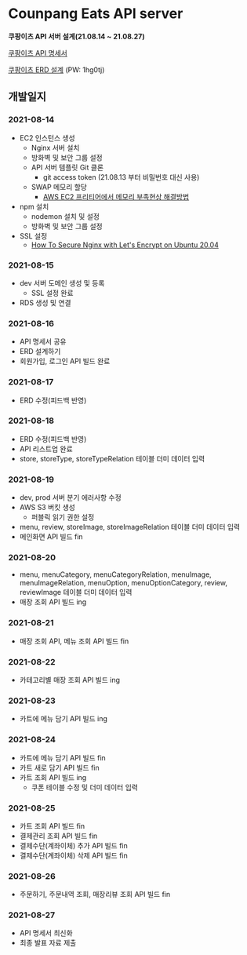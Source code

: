 # Counpang Eats API server

**쿠팡이츠 API 서버 설계(21.08.14 ~ 21.08.27)**

[쿠팡이츠 API 명세서](https://docs.google.com/spreadsheets/d/10rweviPboyHs9YBqAhjhbYWCdO2VhGejhtV1mAKaTig/edit?usp=sharing)

[쿠팡이츠 ERD 설계](https://aquerytool.com/aquerymain/index/?rurl=3dcbccc4-495e-44a4-88a6-ed082c5a268d&) (PW: 1hg0tj)


## 개발일지

### 2021-08-14

- EC2 인스턴스 생성
    - Nginx 서버 설치
    - 방화벽 및 보안 그룹 설정
    - API 서버 템플릿 Git 클론
        - git access token (21.08.13 부터 비밀번호 대신 사용)
    - SWAP 메모리 할당
        - [AWS EC2 프리티어에서 메모리 부족현상 해결방법](https://sundries-in-myidea.tistory.com/102)
- npm 설치
    - nodemon 설치 및 설정
    - 방화벽 및 보안 그룹 설정
- SSL 설정
    - [How To Secure Nginx with Let's Encrypt on Ubuntu 20.04](https://www.digitalocean.com/community/tutorials/how-to-secure-nginx-with-let-s-encrypt-on-ubuntu-20-04)

### 2021-08-15

- dev 서버 도메인 생성 및 등록
    - SSL 설정 완료
- RDS 생성 및 연결

### 2021-08-16

- API 명세서 공유
- ERD 설계하기
- 회원가입, 로그인 API 빌드 완료

### 2021-08-17

- ERD 수정(피드백 반영)

### 2021-08-18

- ERD 수정(피드백 반영)
- API 리스트업 완료
- store, storeType, storeTypeRelation 테이블 더미 데이터 입력

### 2021-08-19

- dev, prod 서버 분기 에러사항 수정
- AWS S3 버킷 생성
    - 퍼블릭 읽기 권한 설정
- menu, review, storeImage, storeImageRelation 테이블 더미 데이터 입력
- 메인화면 API 빌드 fin

### 2021-08-20

- menu, menuCategory, menuCategoryRelation, menuImage, menuImageRelation, menuOption, menuOptionCategory, review, reviewImage 테이블 더미 데이터 입력
- 매장 조회 API 빌드 ing

### 2021-08-21

- 매장 조회 API, 메뉴 조회 API 빌드 fin

### 2021-08-22

- 카테고리별 매장 조회 API 빌드 ing

### 2021-08-23

- 카트에 메뉴 담기 API 빌드 ing

### 2021-08-24

- 카트에 메뉴 담기 API 빌드 fin
- 카트 새로 담기 API 빌드 fin
- 카트 조회 API 빌드 ing
    - 쿠폰 테이블 수정 및 더미 데이터 입력

### 2021-08-25

- 카트 조회 API 빌드 fin
- 결제관리 조회 API 빌드 fin
- 결제수단(계좌이체) 추가 API 빌드 fin
- 결제수단(계좌이체) 삭제 API 빌드 fin

### 2021-08-26

- 주문하기, 주문내역 조회, 매장리뷰 조회 API 빌드 fin

### 2021-08-27

- API 명세서 최신화
- 최종 발표 자료 제출
